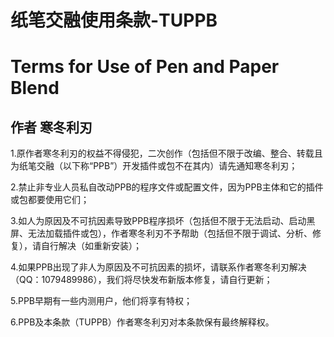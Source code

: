 # 纸笔交融使用条款-TUPPB
# Terms for Use of Pen and Paper Blend
## 作者 寒冬利刃
1.原作者寒冬利刃的权益不得侵犯，二次创作（包括但不限于改编、整合、转载且为纸笔交融（以下称“PPB”）开发插件或包不在其内）请先通知寒冬利刃；

2.禁止非专业人员私自改动PPB的程序文件或配置文件，因为PPB主体和它的插件或包都要使用它们；

3.如人为原因及不可抗因素导致PPB程序损坏（包括但不限于无法启动、启动黑屏、无法加载插件或包），作者寒冬利刃不予帮助（包括但不限于调试、分析、修复），请自行解决（如重新安装）；

4.如果PPB出现了非人为原因及不可抗因素的损坏，请联系作者寒冬利刃解决（QQ：1079489986），我们将尽快发布新版本修复，请自行更新；

5.PPB早期有一些内测用户，他们将享有特权；

6.PPB及本条款（TUPPB）作者寒冬利刃对本条款保有最终解释权。
